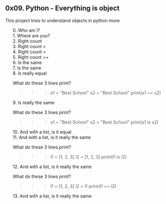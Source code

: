 <h2>0x09. Python - Everything is object</h2>
<p> This project tries to understand objects in python more</p>
<ul style="list-style-type: none;">
<li>0. Who am I?</li>
<li>1. Where are you?</li>
<li>2. Right count</li>
<li>3. Right count =</li>
<li>4. Right count = </li>
<li>5. Right count =+</li>
<li>6. Is the same</li>
<li>7. Is the same</li>
<li>8. Is really equal
<p>What do these 3 lines print?

>>> s1 = "Best School"
>>> s2 = "Best School"
>>> print(s1 == s2)
</p></li>
<li>9. Is really the same
<p>What do these 3 lines print?

>>> s1 = "Best School"
>>> s2 = "Best School"
>>> print(s1 is s2)
</p></li>
<li>10. And with a list, is it equal</li>
<li>11. And with a list, is it really the same
<p>What do these 3 lines print?

>>> l1 = [1, 2, 3]
>>> l2 = [1, 2, 3] 
>>> print(l1 is l2)
</p></li>
<li>12. And with a list, is it really the same
<p>
What do these 3 lines print?

>>> l1 = [1, 2, 3]
>>> l2 = l1
>>> print(l1 == l2)
</p></li>
<li>13. And with a list, is it really the same</li>
</ul>
